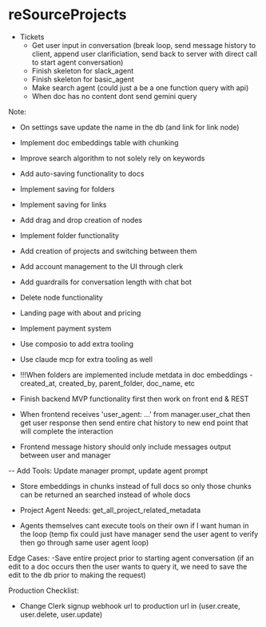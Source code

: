 # reSourceProjects

* Tickets
    - Get user input in conversation (break loop, send message history to client, append user clarificiation, send back to server with direct call to start agent conversation)
    - Finish skeleton for slack_agent
    - Finish skeleton for basic_agent
    - Make search agent (could just a be a one function query with api)
    - When doc has no content dont send gemini query

Note:
* On settings save update the name in the db (and link for link node)
* Implement doc embeddings table with chunking
* Improve search algorithm to not solely rely on keywords
* Add auto-saving functionality to docs
* Implement saving for folders
* Implement saving for links
* Add drag and drop creation of nodes
* Implement folder functionality
* Add creation of projects and switching between them
* Add account management to the UI through clerk
* Add guardrails for conversation length with chat bot
* Delete node functionality

* Landing page with about and pricing
* Implement payment system
* Use composio to add extra tooling
* Use claude mcp for extra tooling as well


* !!!When folders are implemented include metdata in doc embeddings
    -created_at, created_by, parent_folder, doc_name, etc

* Finish backend MVP functionality first then work on front end & REST

* When frontend receives 'user_agent: ...' from manager.user_chat then get user response then send entire chat history to new end point that will complete the interaction

* Frontend message history should only include messages output between user and manager

-- Add Tools: Update manager prompt, update agent prompt

* Store embeddings in chunks instead of full docs so only those chunks can be returned an searched instead of whole docs

* Project Agent Needs: get_all_project_related_metadata

* Agents themselves cant execute tools on their own if I want human in the loop
(temp fix could just have manager send the user agent to verify then go through same user agent loop)

Edge Cases:
-Save entire project prior to starting agent conversation
(if an edit to a doc occurs then the user wants to query it, we need
to save the edit to the db prior to making the request)



Production Checklist:
- Change Clerk signup webhook url to production url in (user.create, user.delete, user.update)